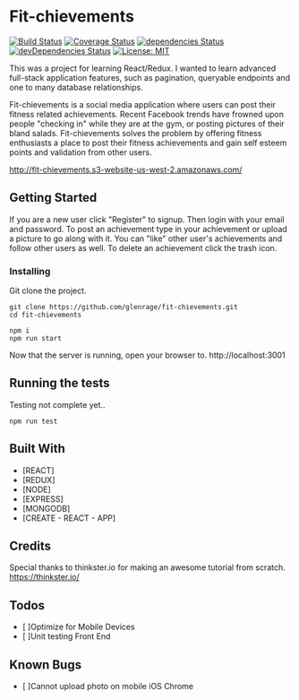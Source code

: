 # Fit-chievements
[![Build Status](https://travis-ci.org/glenrage/fit-chievements.svg?branch=master)](https://travis-ci.org/glenrage/fit-chievements)
[![Coverage Status](https://coveralls.io/repos/github/glenrage/fit-chievements/badge.svg?branch=master)](https://coveralls.io/github/glenrage/fit-chievements?branch=master)
[![dependencies Status](https://david-dm.org/expressjs/express/status.svg)](https://david-dm.org/expressjs/express)
[![devDependencies Status](https://david-dm.org/expressjs/express/dev-status.svg)](https://david-dm.org/expressjs/express?type=dev)
[![License: MIT](https://img.shields.io/badge/License-MIT-yellow.svg)](https://opensource.org/licenses/MIT)


This was a project for learning React/Redux. I wanted to learn advanced full-stack application features, such as pagination, queryable endpoints and one to many database relationships.

Fit-chievements is a social media application where users can post their fitness related achievements. Recent Facebook trends have frowned upon people "checking in" while they are at the gym, or posting pictures of their bland salads. Fit-chievements solves the problem by offering fitness enthusiasts a place to post their fitness achievements and gain self esteem points and validation from other users.

http://fit-chievements.s3-website-us-west-2.amazonaws.com/

## Getting Started

If you are a new user click "Register" to signup. Then login with your email and password. To post an achievement type in your achievement or upload a picture to go along with it. You can "like" other user's achievements and follow other users as well. To delete an achievement click the trash icon.

### Installing

Git clone the project.

```
git clone https://github.com/glenrage/fit-chievements.git
cd fit-chievements

npm i
npm run start
```

Now that the server is running, open your browser to.
http://localhost:3001


## Running the tests
Testing not complete yet..

```
npm run test

```

## Built With
* [REACT]
* [REDUX]
* [NODE]
* [EXPRESS]
* [MONGODB]
* [CREATE - REACT - APP]

## Credits
Special thanks to thinkster.io for making an awesome tutorial from scratch.
https://thinkster.io/

## Todos
* [ ]Optimize for Mobile Devices
* [ ]Unit testing Front End


## Known Bugs
* [ ]Cannot upload photo on mobile iOS Chrome

